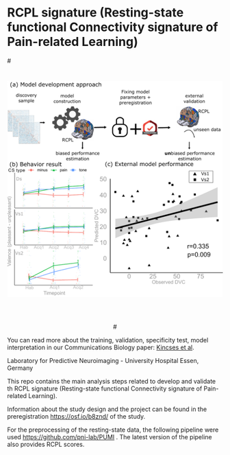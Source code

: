 RCPL signature (Resting-state functional Connectivity signature of Pain-related Learning)
==========================
#<div align="center">
#  <img src="https://github.com/kincsesbalint/paintone_rsn/blob/master/docs/fig1.pdf"><br><br>
#</div>
You can read more about the training, validation, specificity test, model interpretation in our Communications Biology paper: [Kincses et al](https://doi.org/10.1038/s42003-024-06574-y).

Laboratory for Predictive Neuroimaging - University Hospital Essen, Germany

This repo contains the main analysis steps related to develop and validate th RCPL signature (Resting-state functional Connectivity signature of Pain-related Learning).

Information about the study design and the project can be found in the preregistration <https://osf.io/b8znd/> of the study.

For the preprocessing of the resting-state data, the following pipeline were used <https://github.com/pni-lab/PUMI> . The latest version of the pipeline also provides RCPL scores.
